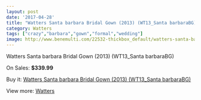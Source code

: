 ```yaml
---
layout: post
date: '2017-04-28'
title: "Watters Santa barbara Bridal Gown (2013) (WT13_Santa barbaraBG)"
category: Watters
tags: ["crazy","barbara","gown","formal","wedding"]
image: http://www.benemulti.com/22532-thickbox_default/watters-santa-barbara-bridal-gown-2013-wt13santa-barbarabg.jpg
---
```

Watters Santa barbara Bridal Gown (2013) (WT13_Santa barbaraBG)

On Sales: **$339.99**
<a href="https://www.benemulti.com/en/watters/8511-watters-santa-barbara-bridal-gown-2013-wt13santa-barbarabg.html"><amp-img layout="responsive" width="600" height="600" src="//www.benemulti.com/22532-thickbox_default/watters-santa-barbara-bridal-gown-2013-wt13santa-barbarabg.jpg" alt="Watters Santa barbara Bridal Gown (2013) (WT13_Santa barbaraBG) 0" /></a>
<a href="https://www.benemulti.com/en/watters/8511-watters-santa-barbara-bridal-gown-2013-wt13santa-barbarabg.html"><amp-img layout="responsive" width="600" height="600" src="//www.benemulti.com/22533-thickbox_default/watters-santa-barbara-bridal-gown-2013-wt13santa-barbarabg.jpg" alt="Watters Santa barbara Bridal Gown (2013) (WT13_Santa barbaraBG) 1" /></a>

Buy it: [Watters Santa barbara Bridal Gown (2013) (WT13_Santa barbaraBG)](https://www.benemulti.com/en/watters/8511-watters-santa-barbara-bridal-gown-2013-wt13santa-barbarabg.html "Watters Santa barbara Bridal Gown (2013) (WT13_Santa barbaraBG)")

View more: [Watters](https://www.benemulti.com/en/72-watters "Watters")